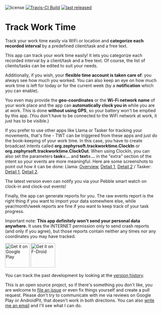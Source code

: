 ![license](https://img.shields.io/github/license/mathisdt/trackworktime.svg?style=flat)
[![Travis-CI Build](https://img.shields.io/travis/mathisdt/trackworktime.svg?label=Travis-CI%20Build&style=flat)](https://travis-ci.org/mathisdt/trackworktime/)
[![last released](https://img.shields.io/github/release-date/mathisdt/trackworktime.svg?label=last%20released&style=flat)](https://github.com/mathisdt/trackworktime/releases)

# Track Work Time
  
Track your work time easily via WiFi or location and **categorize each recorded interval** by a predefined client/task and a free text.
  
This app can track your work time easily! It lets you categorize each recorded interval by a client/task and a free text. Of course, the list of clients/tasks can be edited to suit your needs.  
  
Additionally, if you wish, your **flexible time account is taken care of**: you always see how much you worked. You can also keep an eye on how much work time is left for today or for the current week (by a **notification** which you can enable).  
  
You even may provide the **geo-coordinates** or the **Wi-Fi network name** of your work place and the app can **automatically clock you in** while you are at work. This is done **without using GPS**, so your battery won't be emptied by this app. (You don't have to be connected to the WiFi network at work, it just has to be visible.)
  
If you prefer to use other apps like Llama or Tasker for tracking your movements, that's fine - TWT can be triggered from these apps and just do the book-keeping of your work time. In this case, you have to create broadcast intents called **org.zephyrsoft.trackworktime.ClockIn** or **org.zephyrsoft.trackworktime.ClockOut**. When using ClockIn, you can also set the parameters **task=...** and **text=...** in the "extra" section of the intent so your events are more meaningful. Here are some screenshots to point out how it can be done: Llama: [Overview](https://zephyrsoft.org/images/llama-1.png), [Detail 1](https://zephyrsoft.org/images/llama-2-detail-1.png), [Detail 2](https://zephyrsoft.org/images/llama-3-detail-2.png) / Tasker: [Detail 1](https://zephyrsoft.org/images/tasker-1.png), [Detail 2](https://zephyrsoft.org/images/tasker-2.png).  
  
The latest version even can notify you via your Pebble smart watch on clock-in and clock-out events!  
  
Finally, the app can generate reports for you. The raw events report is the right thing if you want to import your data somewhere else, while year/month/week reports are fine if you want to keep track of your task progress.

Important note: **This app definitely won't send your personal data anywhere.** It uses the INTERNET permission only to send crash reports (and only if you agree), but those reports contain neither any times nor any coordinates you may have tracked.  
  
[<img src="https://play.google.com/intl/en_us/badges/images/generic/en-play-badge.png"
     alt="Get it on Google Play"
     height="80">](https://play.google.com/store/apps/details?id=org.zephyrsoft.trackworktime)
[<img src="https://f-droid.org/badge/get-it-on.png"
     alt="Get it on F-Droid"
     height="80">](https://f-droid.org/packages/org.zephyrsoft.trackworktime/)

You can track the past development by looking at the [version history](https://zephyrsoft.org/trackworktime/history).  
  
This is an open source project, so if there's something you don't like, you are welcome to
[file an issue](https://github.com/mathisdt/trackworktime/issues) or even fix things yourself and create a pull request.
Please don't try to communicate with me via reviews on Google Play or AndroidPit, that doesn't work in both directions.
You can also [write me an email](https://zephyrsoft.org/contact-about-me) and I'll see what I can do.
